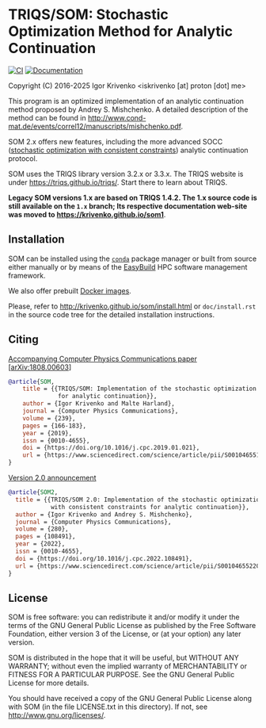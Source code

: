 TRIQS/SOM: Stochastic Optimization Method for Analytic Continuation
===================================================================

[![CI](https://github.com/krivenko/som/actions/workflows/build-and-deploy.yml/badge.svg)](
https://github.com/krivenko/som/actions/workflows/build-and-deploy.yml)
[![Documentation](https://img.shields.io/badge/docs-GitHub%20Pages-red)](
https://krivenko.github.io/som)

Copyright (C) 2016-2025 Igor Krivenko <iskrivenko [at] proton [dot] me>

This program is an optimized implementation of an analytic continuation
method proposed by Andrey S. Mishchenko. A detailed description of
the method can be found in
<http://www.cond-mat.de/events/correl12/manuscripts/mishchenko.pdf>.

SOM 2.x offers new features, including the more advanced SOCC ([stochastic
optimization with consistent constraints](
https://doi.org/10.1103/PhysRevB.95.014102)) analytic continuation protocol.

SOM uses the TRIQS library version 3.2.x or 3.3.x. The TRIQS website is under
<https://triqs.github.io/triqs/>. Start there to learn about TRIQS.

**Legacy SOM versions 1.x are based on TRIQS 1.4.2. The 1.x source code is still
available on the `1.x` branch; Its respective documentation web-site
was moved to <https://krivenko.github.io/som1>**.

Installation
------------

SOM can be installed using the [`conda`](https://www.anaconda.com/) package
manager or built from source either manually or by means of the
[EasyBuild](https://easybuild.io/) HPC software management framework.

We also offer prebuilt [Docker images](https://hub.docker.com/r/ikrivenko/som/).

Please, refer to <http://krivenko.github.io/som/install.html> or
`doc/install.rst` in the source code tree for the detailed installation
instructions.

Citing
------

[Accompanying Computer Physics Communications paper](
https://doi.org/10.1016/j.cpc.2019.01.021)
[[arXiv:1808.00603](https://arxiv.org/abs/1808.00603)]

```BibTeX
@article{SOM,
    title = {{TRIQS/SOM: Implementation of the stochastic optimization method
              for analytic continuation}},
    author = {Igor Krivenko and Malte Harland},
    journal = {Computer Physics Communications},
    volume = {239},
    pages = {166-183},
    year = {2019},
    issn = {0010-4655},
    doi = {https://doi.org/10.1016/j.cpc.2019.01.021},
    url = {https://www.sciencedirect.com/science/article/pii/S0010465519300402}
}
```

[Version 2.0 announcement](https://doi.org/10.1016/j.cpc.2022.108491)

```BibTeX
@article{SOM2,
  title = {{TRIQS/SOM 2.0: Implementation of the stochastic optimization
            with consistent constraints for analytic continuation}},
  author = {Igor Krivenko and Andrey S. Mishchenko},
  journal = {Computer Physics Communications},
  volume = {280},
  pages = {108491},
  year = {2022},
  issn = {0010-4655},
  doi = {https://doi.org/10.1016/j.cpc.2022.108491},
  url = {https://www.sciencedirect.com/science/article/pii/S0010465522002107}
}
```

License
-------

SOM is free software: you can redistribute it and/or modify it under the
terms of the GNU General Public License as published by the Free Software
Foundation, either version 3 of the License, or (at your option) any later
version.

SOM is distributed in the hope that it will be useful, but WITHOUT ANY
WARRANTY; without even the implied warranty of MERCHANTABILITY or FITNESS FOR A
PARTICULAR PURPOSE. See the GNU General Public License for more details.

You should have received a copy of the GNU General Public License along with
SOM (in the file LICENSE.txt in this directory). If not, see
<http://www.gnu.org/licenses/>.
